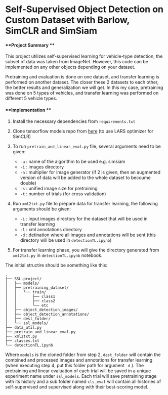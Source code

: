 # Self-Supervised Object Detection on Custom Dataset with Barlow, SimCLR and SimSiam

#### **Project Summary **
This project utilizes self-supervised learning for vehicle-type detection, the subset of data was taken from ImageNet. However, this code can be implemented on any other objects depending on your dataset.

Pretraining and evaluation is done on one dataset, and transfer learning is performed on another dataset. The closer these 2 datasets to each other, the better results and generalization we will get. In this my case, pretraining was done on 5 types of vehicles, and transfer learning was performed on different 5 vehicle types.  

#### **Implementation **
1. Install the necessary dependencies from ```requirements.txt``` 
2. Clone  tensorflow models repo from [here](https://github.com/tensorflow/models) (to use LARS optimizer for SimCLR)
3. To run ```pretrain_and_linear_eval.py``` file, several arguments need to be given:

    * ```-a``` : name of the algorithm to be used e.g. simsiam
    * ```-i``` : images directory 
    * ```-n``` : multiplier for image generator (if 2 is given, then an augmented version of data will be added to the whole dataset to becoume double)
    * ```-s``` : unified image size for pretraining 
    * ```-t``` : number of trials (for cross validation)
4. Run ```xml2txt.py``` file to prepare data for transfer learning, the following arguments should be given:
    * ```-i``` : input images directory for the dataset that will be used in transfer learning
    * ```-l``` : xml annotations directory
    * ```-d``` : detination where all images and annotations will be sent (this directory will be used in ```detectionTL.ipynb```)
5. For transfer learning phase, you will give the directory generated from ```xml2txt.py``` in ```detectionTL.ipynb``` notebook.

The initial structire should be something like this:
```
.
├── SSL-project/
│   ├── models/
│   ├── pretraining_dataset/
│   │   └── train/
│   │       ├── class1
│   │       ├── class2
│   │       └── etc
│   ├── object_detection_images/
│   ├── object_detection_annotations/
│   ├── dest_folder/
│   └── ssl_models/
├── data_util.py
├── pretrain_and_linear_eval.py
├── xml2txt.py
├── classes.txt
└── detectionTL.ipynb
```
Where ```models``` is the cloned folder from step 2, ```dest_folder``` will contain the combined and processed images and annotations for transfer learning  (when executing step 4, put this folder path for argument ```-d``` ). The pretraining and linear evaluation of each trial will be saved in a unique experiment name under ```ssl_models```. Each trial will save pretraining stage with its history and a sub folder named ```cls_eval``` will contain all histories of self-supervised and supervised along with their best-scoring model.

